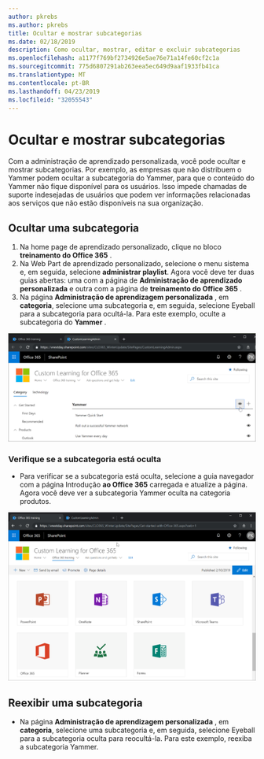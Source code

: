 ```yaml
---
author: pkrebs
ms.author: pkrebs
title: Ocultar e mostrar subcategorias
ms.date: 02/18/2019
description: Como ocultar, mostrar, editar e excluir subcategorias
ms.openlocfilehash: a1177f769bf2734926e5ae76e71a14fe60cf2c1a
ms.sourcegitcommit: 775d6807291ab263eea5ec649d9aaf1933fb41ca
ms.translationtype: MT
ms.contentlocale: pt-BR
ms.lasthandoff: 04/23/2019
ms.locfileid: "32055543"
---
```

# <a name="hide-and-show-subcategories"></a>Ocultar e mostrar subcategorias

Com a administração de aprendizado personalizada, você pode ocultar e mostrar subcategorias. Por exemplo, as empresas que não distribuem o Yammer podem ocultar a subcategoria do Yammer, para que o conteúdo do Yammer não fique disponível para os usuários. Isso impede chamadas de suporte indesejadas de usuários que podem ver informações relacionadas aos serviços que não estão disponíveis na sua organização.

## <a name="hide-a-subcategory"></a>Ocultar uma subcategoria 

1. Na home page de aprendizado personalizado, clique no bloco **treinamento do Office 365** .
2. Na Web Part de aprendizado personalizado, selecione o menu sistema e, em seguida, selecione **administrar playlist**. Agora você deve ter duas guias abertas: uma com a página de **Administração de aprendizado personalizada** e outra com a página de **treinamento do Office 365** . 
3. Na página **Administração de aprendizagem personalizada** , em **categoria**, selecione uma subcategoria e, em seguida, selecione Eyeball para a subcategoria para ocultá-la. Para este exemplo, oculte a subcategoria do **Yammer** .  

![CG-hidesubcat. png](media/cg-hidesubcat.png)

### <a name="verify-the-subcategory-is-hidden"></a>Verifique se a subcategoria está oculta
- Para verificar se a subcategoria está oculta, selecione a guia navegador com a página Introdução **ao Office 365** carregada e atualize a página. Agora você deve ver a subcategoria Yammer oculta na categoria produtos. 

![CG-hidesubcatrefresh. png](media/cg-hidesubcatrefresh.png)

## <a name="unhide-a-subcategory"></a>Reexibir uma subcategoria 

- Na página **Administração de aprendizagem personalizada** , em **categoria**, selecione uma subcategoria e, em seguida, selecione Eyeball para a subcategoria oculta para reocultá-la. Para este exemplo, reexiba a subcategoria Yammer.